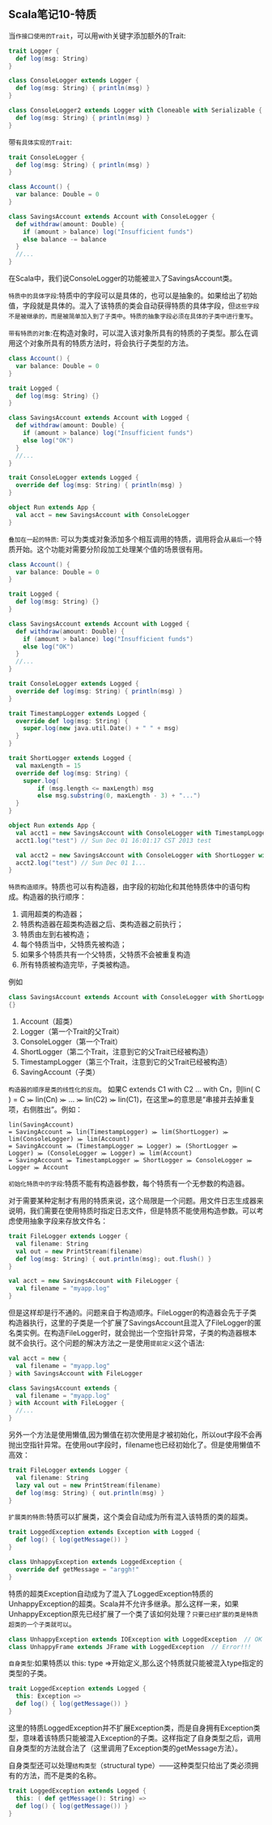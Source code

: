 ## Scala笔记10-特质

当`作接口使用的Trait`，可以用with关键字添加额外的Trait:

```scala
trait Logger {
  def log(msg: String)
}

class ConsoleLogger extends Logger {
  def log(msg: String) { println(msg) }
}

class ConsoleLogger2 extends Logger with Cloneable with Serializable {
  def log(msg: String) { println(msg) }
}
```

带`有具体实现的Trait`:

```scala
trait ConsoleLogger {
  def log(msg: String) { println(msg) }
}

class Account() {
  var balance: Double = 0
}

class SavingsAccount extends Account with ConsoleLogger {
  def withdraw(amount: Double) {
    if (amount > balance) log("Insufficient funds")
    else balance -= balance
  }
  //...
}
```

在Scala中，我们说ConsoleLogger的功能被`混入`了SavingsAccount类。

`特质中的具体字段`:特质中的字段可以是具体的，也可以是抽象的。如果给出了初始值，字段就是具体的。混入了该特质的类会自动获得特质的具体字段，但`这些字段不是被继承的，而是被简单加入到了子类中`。`特质的抽象字段必须在具体的子类中进行重写`。

`带有特质的对象`:在构造对象时，可以混入该对象所具有的特质的子类型。那么在调用这个对象所具有的特质方法时，将会执行子类型的方法。

```scala
class Account() {
  var balance: Double = 0
}

trait Logged {
  def log(msg: String) {}
}

class SavingsAccount extends Account with Logged {
  def withdraw(amount: Double) {
    if (amount > balance) log("Insufficient funds")
    else log("OK")
  }
  //...
}

trait ConsoleLogger extends Logged {
  override def log(msg: String) { println(msg) }
}

object Run extends App {
  val acct = new SavingsAccount with ConsoleLogger
}
```

`叠加在一起的特质`: 可以为类或对象添加多个相互调用的特质，调用将会从`最后一个`特质开始。这个功能对需要分阶段加工处理某个值的场景很有用。

```scala
class Account() {
  var balance: Double = 0
}

trait Logged {
  def log(msg: String) {}
}

class SavingsAccount extends Account with Logged {
  def withdraw(amount: Double) {
    if (amount > balance) log("Insufficient funds")
    else log("OK")
  }
  //...
}

trait ConsoleLogger extends Logged {
  override def log(msg: String) { println(msg) }
}

trait TimestampLogger extends Logged {
  override def log(msg: String) {
    super.log(new java.util.Date() + " " + msg)
  }
}

trait ShortLogger extends Logged {
  val maxLength = 15
  override def log(msg: String) {
    super.log(
        if (msg.length <= maxLength) msg
        else msg.substring(0, maxLength - 3) + "...")
  }
}

object Run extends App {
  val acct1 = new SavingsAccount with ConsoleLogger with TimestampLogger with ShortLogger
  acct1.log("test") // Sun Dec 01 16:01:17 CST 2013 test

  val acct2 = new SavingsAccount with ConsoleLogger with ShortLogger with TimestampLogger
  acct2.log("test") // Sun Dec 01 1...
}
```

`特质构造顺序`。特质也可以有构造器，由字段的初始化和其他特质体中的语句构成。构造器的执行顺序：

  1. 调用超类的构造器；
  2. 特质构造器在超类构造器之后、类构造器之前执行；
  3. 特质由左到右被构造；
  4. 每个特质当中，父特质先被构造；
  5. 如果多个特质共有一个父特质，父特质不会被重复构造
  6. 所有特质被构造完毕，子类被构造。

例如
```scala
class SavingsAccount extends Account with ConsoleLogger with ShortLogger with TimestampLogger
{}
```

  1. Account（超类）
  2. Logger（第一个Trait的父Trait）
  3. ConsoleLogger（第一个Trait）
  4. ShortLogger（第二个Trait，注意到它的父Trait已经被构造）
  5. TimestampLogger（第三个Trait，注意到它的父Trait已经被构造）
  6. SavingAccount（子类）

`构造器的顺序是类的线性化的反向`。 如果C extends C1 with C2 … with Cn，则lin( C ) = C ⪼ lin(Cn) ⪼ … ⪼ lin(C2) ⪼ lin(C1)，在这里⪼的意思是“串接并去掉重复项，右侧胜出”。例如：

    lin(SavingAccount)
    = SavingAccount ⪼ lin(TimestampLogger) ⪼ lim(ShortLogger) ⪼ lim(ConsoleLogger) ⪼ lim(Account)
    = SavingAccount ⪼ (TimestampLogger ⪼ Logger) ⪼ (ShortLogger ⪼ Logger) ⪼ (ConsoleLogger ⪼ Logger) ⪼ lim(Account)
    = SavingAccount ⪼ TimestampLogger ⪼ ShortLogger ⪼ ConsoleLogger ⪼ Logger ⪼ Account

`初始化特质中的字段`:特质不能有构造器参数，每个特质有一个无参数的构造器。

对于需要某种定制才有用的特质来说，这个局限是一个问题。用文件日志生成器来说明，我们需要在使用特质时指定日志文件，但是特质不能使用构造参数。可以考虑使用抽象字段来存放文件名：

```scala
trait FileLogger extends Logger {
  val filename: String
  val out = new PrintStream(filename)
  def log(msg: String) { out.println(msg); out.flush() }
}

val acct = new SavingsAccount with FileLogger {
  val filename = "myapp.log"
}
```

但是这样却是行不通的。问题来自于构造顺序。FileLogger的构造器会先于子类构造器执行，这里的子类是一个扩展了SavingsAccount且混入了FileLogger的匿名类实例。在构造FileLogger时，就会抛出一个空指针异常，子类的构造器根本就不会执行。这个问题的解决方法之一是使用`提前定义`这个语法:

```scala
val acct = new {
  val filename = "myapp.log"
} with SavingsAccount with FileLogger

class SavingsAccount extends {
  val filename = "myapp.log"
} with Account with FileLogger {
  //...
}
```

另外一个方法是使用懒值,因为懒值在初次使用是才被初始化，所以out字段不会再抛出空指针异常。在使用out字段时，filename也已经初始化了。但是使用懒值不高效：

```scala
trait FileLogger extends Logger {
  val filename: String
  lazy val out = new PrintStream(filename)
  def log(msg: String) { out.println(msg) }
}
```

`扩展类的特质`:特质可以扩展类，这个类会自动成为所有混入该特质的类的超类。

```scala
trait LoggedException extends Exception with Logged {
  def log() { log(getMessage()) }
}

class UnhappyException extends LoggedException {
  override def getMessage = "arggh!"
}
```

特质的超类Exception自动成为了混入了LoggedException特质的UnhappyException的超类。Scala并不允许多继承。那么这样一来，如果UnhappyException原先已经扩展了一个类了该如何处理？`只要已经扩展的类是特质超类的一个子类就可以`。

```scala
class UnhappyException extends IOException with LoggedException  // OK
class UnhappyFrame extends JFrame with LoggedException  // Error!!!
```


`自身类型`:如果特质以 this: type =>开始定义,那么这个特质就只能被混入type指定的类型的子类。

```scala
trait LoggedException extends Logged {
  this: Exception =>
  def log() { log(getMessage()) }
}
```

这里的特质LoggedException并不扩展Exception类，而是自身拥有Exception类型，意味着该特质只能被混入Exception的子类。这样指定了自身类型之后，调用自身类型的方法就合法了（这里调用了Exception类的getMessage方法）。

自身类型还可以处理`结构类型`（structural type）——这种类型只给出了类必须拥有的方法，而不是类的名称。

```scala
trait LoggedException extends Logged {
  this: ( def getMessage(): String) =>
  def log() { log(getMessage()) }
}
```
